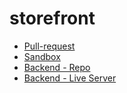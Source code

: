 # storefront
  - [Pull-request](https://github.com/BianQt/storefront/pull/4) 
  - [Sandbox](https://codesandbox.io/s/aged-glade-5bns0)
  - [Backend - Repo](https://github.com/BianQt/storefront-backend)
  - [Backend - Live Server](https://bianqt-storefront.herokuapp.com/) 
